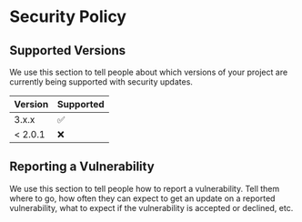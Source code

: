 # Security Policy

## Supported Versions

We use this section to tell people about which versions of your project are
currently being supported with security updates.

| Version | Supported          |
| ------- | ------------------ |
| 3.x.x   | :white_check_mark: |
| < 2.0.1 | :x:                |

## Reporting a Vulnerability

We use this section to tell people how to report a vulnerability. Tell them where to go, how often they can expect to get an update on a
reported vulnerability, what to expect if the vulnerability is accepted or declined, etc.
